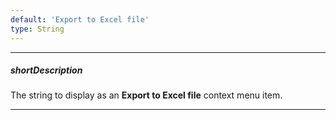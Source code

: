 ```yaml
---
default: 'Export to Excel file'
type: String
---
```

---
##### shortDescription
The string to display as an **Export to Excel file** context menu item.

---
